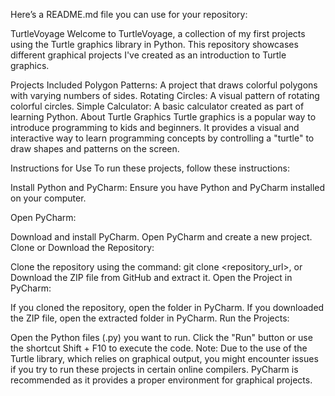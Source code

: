 
Here’s a README.md file you can use for your repository:

TurtleVoyage
Welcome to TurtleVoyage, a collection of my first projects using the Turtle graphics library in Python. This repository showcases different graphical projects I've created as an introduction to Turtle graphics.

Projects Included
Polygon Patterns: A project that draws colorful polygons with varying numbers of sides.
Rotating Circles: A visual pattern of rotating colorful circles.
Simple Calculator: A basic calculator created as part of learning Python.
About Turtle Graphics
Turtle graphics is a popular way to introduce programming to kids and beginners. It provides a visual and interactive way to learn programming concepts by controlling a "turtle" to draw shapes and patterns on the screen.

Instructions for Use
To run these projects, follow these instructions:

Install Python and PyCharm: Ensure you have Python and PyCharm installed on your computer.

Open PyCharm:

Download and install PyCharm.
Open PyCharm and create a new project.
Clone or Download the Repository:

Clone the repository using the command: git clone <repository_url>, or
Download the ZIP file from GitHub and extract it.
Open the Project in PyCharm:

If you cloned the repository, open the folder in PyCharm.
If you downloaded the ZIP file, open the extracted folder in PyCharm.
Run the Projects:

Open the Python files (.py) you want to run.
Click the "Run" button or use the shortcut Shift + F10 to execute the code.
Note: Due to the use of the Turtle library, which relies on graphical output, you might encounter issues if you try to run these projects in certain online compilers. PyCharm is recommended as it provides a proper environment for graphical projects.
